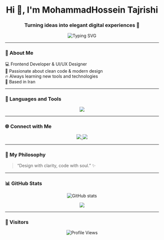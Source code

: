 <!-- Animated header -->
<h1 align="center">Hi 👋, I'm MohammadHossein Tajrishi</h1>
<h3 align="center">Turning ideas into elegant digital experiences 🚀</h3>

<!-- Typing effect -->
<p align="center">
  <img src="https://readme-typing-svg.demolab.com?font=Fira+Code&pause=1000&color=00D1D1&center=true&vCenter=true&width=450&lines=Frontend+Developer;UI%2FUX+Designer;Web+Developer;Creative+Thinker" alt="Typing SVG" />
</p>

---

### 🧠 About Me
💻 Frontend Developer & UI/UX Designer  
🎨 Passionate about clean code & modern design  
🔥 Always learning new tools and technologies  
📍 Based in Iran  

---

### 🧰 Languages and Tools
<p align="center">
  <img src="https://skillicons.dev/icons?i=html,css,bootstrap,js,jquery,nodejs,php,laravel,figma" />
</p>

---

### 🌐 Connect with Me
<p align="center">
  <a href="https://instagram.com/tajrishi.studio" target="_blank">
    <img src="https://img.shields.io/badge/Instagram-%23E4405F?style=for-the-badge&logo=instagram&logoColor=white" />
  </a>
  <a href="https://www.youtube.com/@TajWebLearning" target="_blank">
    <img src="https://img.shields.io/badge/YouTube-%23FF0000?style=for-the-badge&logo=youtube&logoColor=white" />
  </a>
</p>

---

### 🚀 My Philosophy
> “Design with clarity, code with soul.” ✨

---

### 📊 GitHub Stats
<p align="center">
  <img src="https://github-readme-stats.vercel.app/api?username=MohammadHossein-Tajrishi&show_icons=true&theme=transparent&hide_border=true&title_color=00d1d1&icon_color=00d1d1" alt="GitHub stats" />
</p>

<p align="center">
  <img src="https://github-readme-streak-stats.herokuapp.com/?user=MohammadHossein-Tajrishi&theme=transparent&hide_border=true&ring=00d1d1&fire=00d1d1" />
</p>

---

### 💫 Visitors
<p align="center">
  <img src="https://komarev.com/ghpvc/?username=MohammadHossein-Tajrishi&label=Profile+Views&color=00d1d1&style=flat-square" alt="Profile Views" />
</p>

